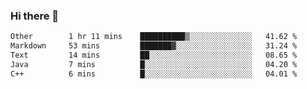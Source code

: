 ### Hi there 👋

<!--
**WShiBin/WShiBin** is a ✨ _special_ ✨ repository because its `README.md` (this file) appears on your GitHub profile.

Here are some ideas to get you started:

- 🔭 I’m currently working on ...
- 🌱 I’m currently learning ...
- 👯 I’m looking to collaborate on ...
- 🤔 I’m looking for help with ...
- 💬 Ask me about ...
- 📫 How to reach me: ...
- 😄 Pronouns: ...
- ⚡ Fun fact: ...
-->

<!--START_SECTION:waka-->

```txt
Other        1 hr 11 mins    ██████████▒░░░░░░░░░░░░░░   41.62 %
Markdown     53 mins         ███████▓░░░░░░░░░░░░░░░░░   31.24 %
Text         14 mins         ██░░░░░░░░░░░░░░░░░░░░░░░   08.65 %
Java         7 mins          █░░░░░░░░░░░░░░░░░░░░░░░░   04.20 %
C++          6 mins          █░░░░░░░░░░░░░░░░░░░░░░░░   04.01 %
```

<!--END_SECTION:waka-->
